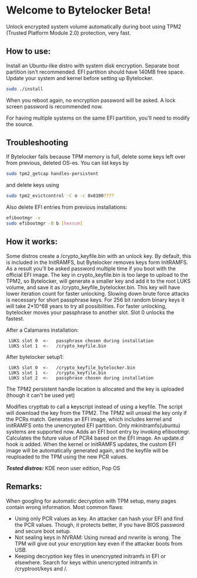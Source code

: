 # Welcome to Bytelocker Beta!

Unlock encrypted system volume automatically during boot using TPM2 (Trusted Platform Module 2.0) protection, very fast.

## How to use:

Install an Ubuntu-like distro with system disk encryption. Separate boot partition isn't recommended.  EFI partition should have 140MB free space.
Update your system and kernel before setting up Bytelocker.

```bash
sudo ./install   
```
When you reboot again, no encryption password will be asked. 
A lock screen password is recommended now.

For having multiple systems on the same EFI partition, you'll need to modify the source.

## Troubleshooting

If Bytelocker fails because TPM memory is full, delete some keys left over from previous, deleted OS-es.
You can list keys by 
```bash
sudo tpm2_getcap handles-persistent
```
and delete keys using 
```bash
sudo tpm2_evictcontrol -C o -c 0x8100????
```

Also delete EFI entries from previous installations:
```bash
efibootmgr -v   
sudo efibootmgr -B b [hexnum]
```

## How it works:

Some distros create a /crypto_keyfile.bin with an unlock key. By default, this is included in the InitRAMFS, but Bytelocker removes keys form InitRAMFS. As a result you'll be asked password multiple time if you boot with the official EFI image.
The key in crypto_keyfile.bin is too large to upload to the TPM2, so Bytelocker, will generate a smaller key and add it to the root LUKS volume, and save it as /crypto_keyfile_bytelocker.bin. This key will have lower iteration count for faster unlocking. Slowing down brute force attacks is necessary for short passphrase keys. For 256 bit random binary keys it will take 2*10^68 years to try all possibilities.
For faster unlocking, bytelocker moves your passphrase to another slot. Slot 0 unlocks the fastest.

After a Calamares installation:
```
 LUKS slot 0  <-   passphrase chosen during installation
 LUKS slot 1  <-   /crypto_keyfile.bin
```

After bytelocker setup1:
```
 LUKS slot 0  <-   /crypto_keyfile_bytelocker.bin
 LUKS slot 1  <-   /crypto_keyfile.bin
 LUKS slot 2  <-   passphrase chosen during installation
 ```
 
The TPM2 persistent handle location is allocated and the key is uploaded (though it can't be used yet)

Modifies crypttab to call a keyscript instead of using a keyfile. The script will download the key from the TPM2. The TPM2 will unseal the key only if the PCRs match.
Generates an EFI image, which includes kernel and initRAMFS onto the unencrypted EFI partition.
Only mkinitramfs(ubuntu) systems are supported now.
Adds an EFI boot entry by invoking efibootmgr.
Calculates the future value of PCR4 based on the EFI image.
An update.d hook is added. When the kernel or initRAMFS updates, the custom EFI image will be automatically generated again, and the keyfile will be reuploaded to the TPM using the new PCR values.

***Tested distros:*** KDE neon user edition, Pop OS

## Remarks:
When googling for automatic decryption with TPM setup, many pages contain wrong information. 
Most common flaws:
 - Using only PCR values as key. An attacker can hash your EFI and find the PCR values. Though, it protects better, if you have BIOS password and secure boot setup.
 - Not sealing keys in NVRAM: Using nvread and nvwrite is wrong. The TPM will give out your encryption key even if the attacker boots from USB. 
 - Keeping decryption key files in unencrypted initramfs in EFI or elsewhere. Search for keys within unencrypted initramfs in /cryptroot/keys  and  /.

